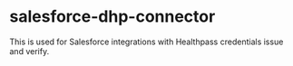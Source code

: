 # salesforce-dhp-connector

This is used for Salesforce integrations with Healthpass credentials issue and verify.
